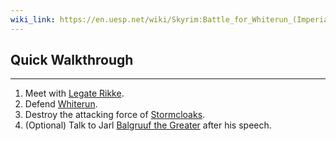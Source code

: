 ```yaml
---
wiki_link: https://en.uesp.net/wiki/Skyrim:Battle_for_Whiterun_(Imperial)
---
```

## Quick Walkthrough
---
1. Meet with [Legate Rikke](https://en.uesp.net/wiki/Skyrim:Legate_Rikke "Skyrim:Legate Rikke").
2. Defend [Whiterun](https://en.uesp.net/wiki/Skyrim:Whiterun "Skyrim:Whiterun").
3. Destroy the attacking force of [Stormcloaks](https://en.uesp.net/wiki/Skyrim:Stormcloaks "Skyrim:Stormcloaks").
4. (Optional) Talk to Jarl [Balgruuf the Greater](https://en.uesp.net/wiki/Skyrim:Balgruuf_the_Greater "Skyrim:Balgruuf the Greater") after his speech.